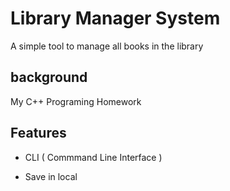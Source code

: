 # Library Manager System

A simple tool to manage all books in the library

## background

My C++ Programing Homework

## Features

- CLI ( Commmand Line Interface )

- Save in local
